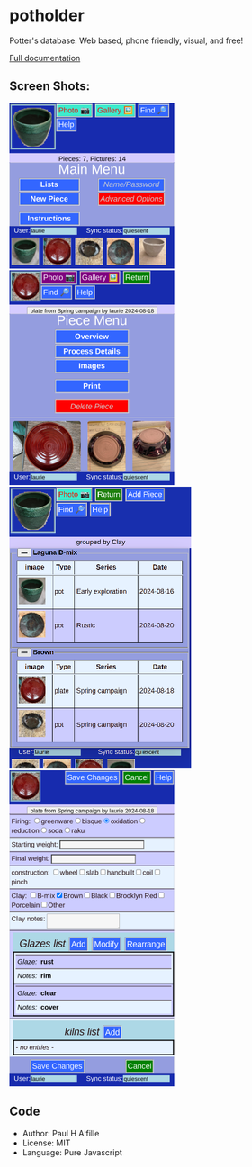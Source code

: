 # potholder
Potter's database. Web based, phone friendly, visual, and free!

[Full documentation](https://alfille.github.io/potholder/index.html)

## Screen Shots:

![](src/MainMenu.png) ![](src/PieceMenu.png)
![](src/ListGroup.png) ![](src/PotProcess3.png)

## Code

* Author: Paul H Alfille
* License: MIT
* Language: Pure Javascript

